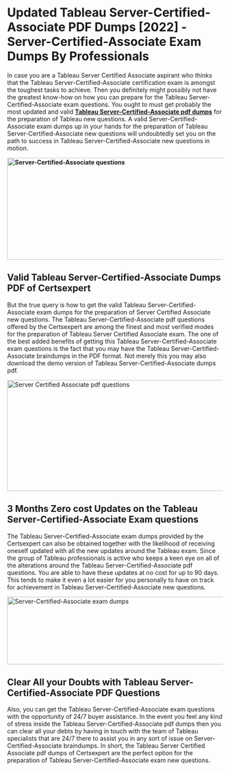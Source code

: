 <h1><strong>Updated Tableau Server-Certified-Associate PDF Dumps [2022] - Server-Certified-Associate Exam Dumps By Professionals&nbsp;</strong></h1>
<p><span style="font-weight: 400;">In case you are a Tableau Server Certified Associate  aspirant who thinks that the Tableau Server-Certified-Associate certification exam is amongst the toughest tasks to achieve. Then you definitely might possibly not have the greatest know-how on how you can prepare for the Tableau Server-Certified-Associate exam questions. You ought to must get probably the most updated and valid <strong><a href="https://www.certsexpert.com/Server-Certified-Associate-pdf-questions.html">Tableau Server-Certified-Associate pdf dumps</a></strong> for the preparation of Tableau new questions. A valid  Server-Certified-Associate exam dumps up in your hands for the preparation of Tableau Server-Certified-Associate new questions will undoubtedly set you on the path to success in Tableau Server-Certified-Associate new questions in motion.</span></p>
<p><span style="font-weight: 400;"><strong><img style="display: block; margin-left: auto; margin-right: auto;" src="https://i.ibb.co/QXh983F/73475278-2429792180625311-4586132736837681152-n.jpg" alt="Server-Certified-Associate questions" width="632" height="238" /></strong></span></p>
<h2><strong>Valid Tableau Server-Certified-Associate Dumps PDF of Certsexpert</strong></h2>
<p><span style="font-weight: 400;">But the true query is how to get the valid Tableau Server-Certified-Associate exam dumps for the preparation of Server Certified Associate new questions. The Tableau Server-Certified-Associate pdf questions offered by the Certsexpert are among the finest and most verified modes for the preparation of Tableau Server Certified Associate exam. The one of the best added benefits of getting this Tableau Server-Certified-Associate exam questions is the fact that you may have the Tableau Server-Certified-Associate braindumps in the PDF format. Not merely this you may also download the demo version of Tableau Server-Certified-Associate dumps pdf.</span></p>
<p><span style="font-weight: 400;"><img style="display: block; margin-left: auto; margin-right: auto;" src="https://i.ibb.co/Jd8hN2L/76714008-3182067705200142-8735104740007870464-n.jpg" alt="Server Certified Associate pdf questions" width="701" height="259" /></span></p>
<h2><strong>3 Months Zero cost Updates on the Tableau Server-Certified-Associate Exam questions</strong></h2>
<p><span style="font-weight: 400;">The Tableau Server-Certified-Associate exam dumps provided by the Certsexpert can also be obtained together with the likelihood of receiving oneself updated with all the new updates around the Tableau exam. Since the group of Tableau professionals is active who keeps a keen eye on all of the alterations around the Tableau Server-Certified-Associate pdf questions. You are able to have these updates at no cost for up to 90 days. This tends to make it even a lot easier for you personally to have on track for achievement in Tableau Server-Certified-Associate new questions.</span></p>
<p><span style="font-weight: 400;"><a href="https://www.certsexpert.com/Server-Certified-Associate-pdf-questions.html"><img style="display: block; margin-left: auto; margin-right: auto;" src="https://i.ibb.co/TMnKrkJ/75398236-424489711531572-5064688549987614720-n.jpg" alt="Server-Certified-Associate exam dumps" width="714" height="158" /></a></span></p>
<h2><strong>Clear All your Doubts with Tableau Server-Certified-Associate PDF Questions</strong></h2>
<p>Also, you can get the Tableau Server-Certified-Associate exam questions with the opportunity of 24/7 buyer assistance. In the event you feel any kind of stress inside the Tableau Server-Certified-Associate pdf dumps then you can clear all your debts by having in touch with the team of Tableau specialists that are 24/7 there to assist you in any sort of issue on  Server-Certified-Associate braindumps. In short, the Tableau Server Certified Associate pdf dumps of Certsexpert are the perfect option for the preparation of Tableau Server-Certified-Associate exam new questions.</p>
